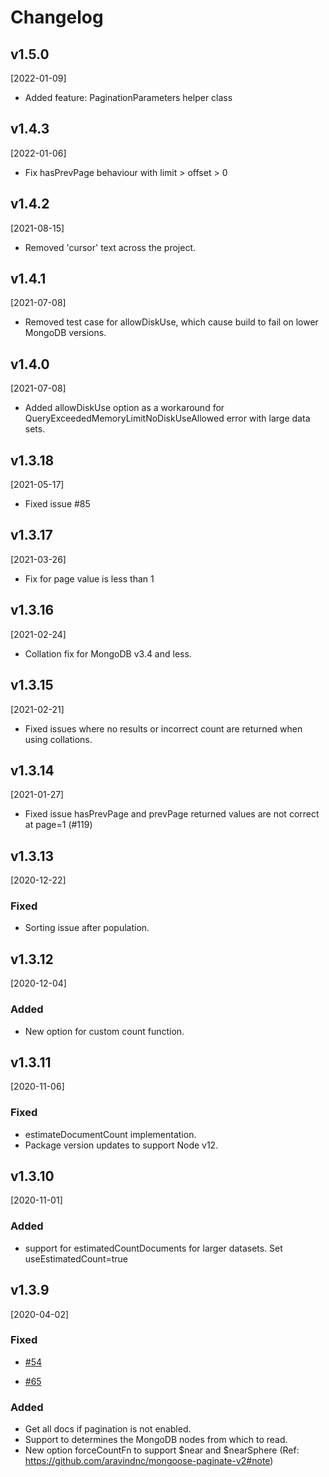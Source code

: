 # Changelog

## v1.5.0

[2022-01-09]

- Added feature: PaginationParameters helper class

## v1.4.3

[2022-01-06]

- Fix hasPrevPage behaviour with limit > offset > 0

## v1.4.2

[2021-08-15]

- Removed 'cursor' text across the project.

## v1.4.1

[2021-07-08]

- Removed test case for allowDiskUse, which cause build to fail on lower MongoDB versions.

## v1.4.0

[2021-07-08]

- Added allowDiskUse option as a workaround for QueryExceededMemoryLimitNoDiskUseAllowed error with large data sets.

## v1.3.18

[2021-05-17]

- Fixed issue #85

## v1.3.17

[2021-03-26]

- Fix for page value is less than 1

## v1.3.16

[2021-02-24]

- Collation fix for MongoDB v3.4 and less.

## v1.3.15

[2021-02-21]

- Fixed issues where no results or incorrect count are returned when using collations.

## v1.3.14

[2021-01-27]

- Fixed issue hasPrevPage and prevPage returned values are not correct at page=1 (#119)

## v1.3.13

[2020-12-22]

### Fixed

- Sorting issue after population.

## v1.3.12

[2020-12-04]

### Added

- New option for custom count function.

## v1.3.11

[2020-11-06]

### Fixed

- estimateDocumentCount implementation.
- Package version updates to support Node v12.

## v1.3.10

[2020-11-01]

### Added

- support for estimatedCountDocuments for larger datasets. Set useEstimatedCount=true

## v1.3.9

[2020-04-02]

### Fixed

- [#54](https://github.com/aravindnc/mongoose-paginate-v2/issues/54)

- [#65](https://github.com/aravindnc/mongoose-paginate-v2/issues/65)

### Added

- Get all docs if pagination is not enabled.
- Support to determines the MongoDB nodes from which to read.
- New option forceCountFn to support $near and $nearSphere (Ref: https://github.com/aravindnc/mongoose-paginate-v2#note)
